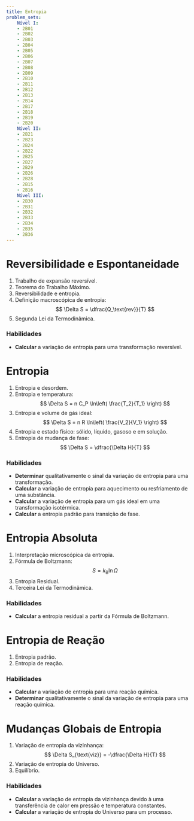 ```yaml
---
title: Entropia
problem_sets:
    Nível I:
    - 2B01
    - 2B02
    - 2B03
    - 2B04
    - 2B05
    - 2B06
    - 2B07
    - 2B08
    - 2B09
    - 2B10
    - 2B11
    - 2B12
    - 2B13
    - 2B14
    - 2B17
    - 2B18
    - 2B19
    - 2B20
    Nível II:
    - 2B21
    - 2B23
    - 2B24
    - 2B22
    - 2B25
    - 2B27
    - 2B29
    - 2B26
    - 2B28
    - 2B15
    - 2B16
    Nível III:
    - 2B30
    - 2B31
    - 2B32
    - 2B33
    - 2B34
    - 2B35
    - 2B36
---
```


# Reversibilidade e Espontaneidade

1. Trabalho de expansão reversível.
2. Teorema do Trabalho Máximo.
3. Reversibilidade e entropia.
4. Definição macroscópica de entropia: 
    $$ 
    \Delta S = \dfrac{Q_\text{rev}}{T} 
    $$
5. Segunda Lei da Termodinâmica.

### Habilidades

- **Calcular** a variação de entropia para uma transformação reversível.

# Entropia 

1. Entropia e desordem.
2. Entropia e temperatura: 
    $$ 
    \Delta S = n C_P \ln\left( \frac{T_2}{T_1} \right) 
    $$
3. Entropia e volume de gás ideal: 
    $$ 
    \Delta S = n R \ln\left( \frac{V_2}{V_1} \right) 
    $$
4. Entropia e estado físico: sólido, líquido, gasoso e em solução.
5. Entropia de mudança de fase:
    $$
    \Delta S = \dfrac{\Delta H}{T}
    $$

### Habilidades

- **Determinar** qualitativamente o sinal da variação de entropia para uma transformação.
- **Calcular** a variação de entropia para aquecimento ou resfriamento de uma substância.
- **Calcular** a variação de entropia para um gás ideal em uma transformação isotérmica.
- **Calcular** a entropia padrão para transição de fase.

# Entropia Absoluta 

1. Interpretação microscópica da entropia.
2. Fórmula de Boltzmann:
    $$
    S = k_\mathrm{B} \ln \Omega
    $$
3. Entropia Residual.
4. Terceira Lei da Termodinâmica.

### Habilidades

- **Calcular** a entropia residual a partir da Fórmula de Boltzmann.

# Entropia de Reação

1. Entropia padrão.
2. Entropia de reação.

### Habilidades

- **Calcular** a variação de entropia para uma reação química.
- **Determinar** qualitativamente o sinal da variação de entropia para uma reação química.

# Mudanças Globais de Entropia

1. Variação de entropia da vizinhança:
    $$
    \Delta S_{\text{viz}} = -\dfrac{\Delta H}{T}
    $$
2. Variação de entropia do Universo.
3. Equilíbrio.

### Habilidades

- **Calcular** a variação de entropia da vizinhança devido à uma transferência de calor em pressão e temperatura constantes.
- **Calcular** a variação de entropia do Universo para um processo.
